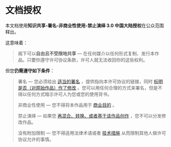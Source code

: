 # 文档授权

本文档使用**知识共享-署名-非商业性使用-禁止演绎 3.0 中国大陆授权**在公众范围释出。

这意味着：

> 阁下可以**自由且不受限地共享** — 在任何媒介以任何形式复制、发行本作品。只要你遵守许可协议条款，许可人就无法收回你的这些权利。

但您**仍需遵守如下条件**：

> 署名 — 您必须给出 [适当的署名](https://creativecommons.org/licenses/by-nc-nd/3.0/cn/deed.zh?__cf_chl_captcha_tk__=84438a2326adbf78beda795dfec17a5a2b706d26-1582506633-0-AV1HA7OHcW-NahR9a8ydJrYGGC5A8zS1mHNvEo0pSqlXS4sLPZVLF7czd2GAr4uw7WpuSjX2EPXwwuUAM-Zh67WSacuRCgPddUYB8yt_g4YLcA4qXlG33OWyVR_tRwcAozSzab0kzjZ41DFY7UNeE2Dwq2iB0bGtXHMTd0bHixldzQOt_ywS6daADmTSwFJslb9Mo0o2JMpkBg5aBzrscwDtMPmdowx9NczSNvmISFsh-oi9vYt9kOo4i5HlVFj296cqfrxeYKsbxSC_4jMFM1ApIEo_4Dur-ggLDwzYivCmmcwtDjPhbCE0sHwdORrTXpwgiTTEkLthQaBl6Lmq4qWtrA7oGjcOm8JZVDwLvWGlj4gpM2nZ-fl9A1etkWGm52Bak4fd1j-bcP-LJWbatbHm8vK_EU_a7OpDBTqp7-iX#) ，提供指向本许可协议的链接，同时 [标明是否（对原始作品）作了修改](https://creativecommons.org/licenses/by-nc-nd/3.0/cn/deed.zh?__cf_chl_captcha_tk__=84438a2326adbf78beda795dfec17a5a2b706d26-1582506633-0-AV1HA7OHcW-NahR9a8ydJrYGGC5A8zS1mHNvEo0pSqlXS4sLPZVLF7czd2GAr4uw7WpuSjX2EPXwwuUAM-Zh67WSacuRCgPddUYB8yt_g4YLcA4qXlG33OWyVR_tRwcAozSzab0kzjZ41DFY7UNeE2Dwq2iB0bGtXHMTd0bHixldzQOt_ywS6daADmTSwFJslb9Mo0o2JMpkBg5aBzrscwDtMPmdowx9NczSNvmISFsh-oi9vYt9kOo4i5HlVFj296cqfrxeYKsbxSC_4jMFM1ApIEo_4Dur-ggLDwzYivCmmcwtDjPhbCE0sHwdORrTXpwgiTTEkLthQaBl6Lmq4qWtrA7oGjcOm8JZVDwLvWGlj4gpM2nZ-fl9A1etkWGm52Bak4fd1j-bcP-LJWbatbHm8vK_EU_a7OpDBTqp7-iX#) 。您可以用任何合理的方式来署名，但是不得以任何方式暗示许可人为您或您的使用背书。
>
> 非商业性使用 — 您不得将本作品用于 [商业目的](https://creativecommons.org/licenses/by-nc-nd/3.0/cn/deed.zh?__cf_chl_captcha_tk__=84438a2326adbf78beda795dfec17a5a2b706d26-1582506633-0-AV1HA7OHcW-NahR9a8ydJrYGGC5A8zS1mHNvEo0pSqlXS4sLPZVLF7czd2GAr4uw7WpuSjX2EPXwwuUAM-Zh67WSacuRCgPddUYB8yt_g4YLcA4qXlG33OWyVR_tRwcAozSzab0kzjZ41DFY7UNeE2Dwq2iB0bGtXHMTd0bHixldzQOt_ywS6daADmTSwFJslb9Mo0o2JMpkBg5aBzrscwDtMPmdowx9NczSNvmISFsh-oi9vYt9kOo4i5HlVFj296cqfrxeYKsbxSC_4jMFM1ApIEo_4Dur-ggLDwzYivCmmcwtDjPhbCE0sHwdORrTXpwgiTTEkLthQaBl6Lmq4qWtrA7oGjcOm8JZVDwLvWGlj4gpM2nZ-fl9A1etkWGm52Bak4fd1j-bcP-LJWbatbHm8vK_EU_a7OpDBTqp7-iX#) 。
>
> 禁止演绎 — 如果您 [再混合、转换、或者基于该作品创作](https://creativecommons.org/licenses/by-nc-nd/3.0/cn/deed.zh?__cf_chl_captcha_tk__=84438a2326adbf78beda795dfec17a5a2b706d26-1582506633-0-AV1HA7OHcW-NahR9a8ydJrYGGC5A8zS1mHNvEo0pSqlXS4sLPZVLF7czd2GAr4uw7WpuSjX2EPXwwuUAM-Zh67WSacuRCgPddUYB8yt_g4YLcA4qXlG33OWyVR_tRwcAozSzab0kzjZ41DFY7UNeE2Dwq2iB0bGtXHMTd0bHixldzQOt_ywS6daADmTSwFJslb9Mo0o2JMpkBg5aBzrscwDtMPmdowx9NczSNvmISFsh-oi9vYt9kOo4i5HlVFj296cqfrxeYKsbxSC_4jMFM1ApIEo_4Dur-ggLDwzYivCmmcwtDjPhbCE0sHwdORrTXpwgiTTEkLthQaBl6Lmq4qWtrA7oGjcOm8JZVDwLvWGlj4gpM2nZ-fl9A1etkWGm52Bak4fd1j-bcP-LJWbatbHm8vK_EU_a7OpDBTqp7-iX#) ，您不可以分发修改作品。
>
> 没有附加限制 — 您不得适用法律术语或者 [技术措施](https://creativecommons.org/licenses/by-nc-nd/3.0/cn/deed.zh?__cf_chl_captcha_tk__=84438a2326adbf78beda795dfec17a5a2b706d26-1582506633-0-AV1HA7OHcW-NahR9a8ydJrYGGC5A8zS1mHNvEo0pSqlXS4sLPZVLF7czd2GAr4uw7WpuSjX2EPXwwuUAM-Zh67WSacuRCgPddUYB8yt_g4YLcA4qXlG33OWyVR_tRwcAozSzab0kzjZ41DFY7UNeE2Dwq2iB0bGtXHMTd0bHixldzQOt_ywS6daADmTSwFJslb9Mo0o2JMpkBg5aBzrscwDtMPmdowx9NczSNvmISFsh-oi9vYt9kOo4i5HlVFj296cqfrxeYKsbxSC_4jMFM1ApIEo_4Dur-ggLDwzYivCmmcwtDjPhbCE0sHwdORrTXpwgiTTEkLthQaBl6Lmq4qWtrA7oGjcOm8JZVDwLvWGlj4gpM2nZ-fl9A1etkWGm52Bak4fd1j-bcP-LJWbatbHm8vK_EU_a7OpDBTqp7-iX#) 从而限制其他人做许可协议允许的事情。

